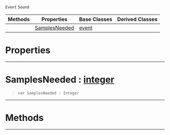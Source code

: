  `Event` `Sound`



|Methods|Properties|Base Classes|Derived Classes|
|---|---|---|---|
| |[ SamplesNeeded](https://github.com/ZilchEngine/ZilchDocs/blob/master/code_reference/class_reference/customaudionodeevent.markdown#samplesneeded-zilch-engin)|[event](https://github.com/ZilchEngine/ZilchDocs/blob/master/code_reference/class_reference/event.markdown)| |


 #  Properties


---  
 #  SamplesNeeded : [integer](https://github.com/ZilchEngine/ZilchDocs/blob/master/code_reference/nada_base_types/integer.markdown)

> 
> ``` lang=cpp, name=Nada
> var SamplesNeeded : Integer


---  
 #  Methods


---  
 

 